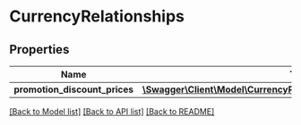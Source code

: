# CurrencyRelationships

## Properties
Name | Type | Description | Notes
------------ | ------------- | ------------- | -------------
**promotion_discount_prices** | [**\Swagger\Client\Model\CurrencyRelationshipsPromotionDiscountPrices**](CurrencyRelationshipsPromotionDiscountPrices.md) |  | [optional] 

[[Back to Model list]](../../README.md#documentation-for-models) [[Back to API list]](../../README.md#documentation-for-api-endpoints) [[Back to README]](../../README.md)

